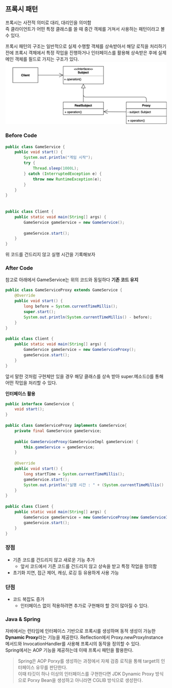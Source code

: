 ## 프록시 패턴

프록시는 사전적 의미로 대리, 대리인을 의미함  
즉 클라이언트가 어떤 특정 클래스를 쓸 때 중간 객체를 거쳐서 사용하는 패턴이라고 볼 수 있다.

프록시 패턴의 구조는 일반적으로 실제 수행할 객체를 상속받아서 해당 로직을 처리하기 전에 프록시 객체에서 특정 작업을 진행하거나
인터페이스를 활용해 상속받은 후에 실제 메인 객체를 필드로 가지는 구조가 있다.
![img.png](img.png)
### Before Code
```java
public class GameService {
    public void start() {
        System.out.println("게임 시작");
        try {
            Thread.sleep(1000L);
        } catch (InterruptedException e) {
            throw new RuntimeException(e);
        }
    }
}


public class Client {
    public static void main(String[] args) {
        GameService gameService = new GameService();

        gameService.start();
    }
}
```

위 코드를 건드리지 않고 실행 시간을 기록해보자

### After Code
참고로 아래에서 GameService는 위의 코드와 동일하다
**기존 코드 유지**
```java
public class GameServiceProxy extends GameService {
    @Override
    public void start() {
        long before = System.currentTimeMillis();
        super.start();
        System.out.println(System.currentTimeMillis() - before);
    }
}

public class Client {
    public static void main(String[] args) {
        GameService gameService = new GameServiceProxy();
        gameService.start();
    }
}

```
앞서 말한 것처럼 구현체만 있을 경우 해당 클래스를 상속 받아 super.메소드()를 통해 어떤 작업을 처리할 수 있다.

**인터페이스 활용**
```java
public interface GameService {
    void start();
}

public class GameServiceProxy implements GameService{
    private final GameService gameService;

    public GameServiceProxy(GameServiceImpl gameService) {
        this.gameService = gameService;
    }

    @Override
    public void start() {
        long startTime = System.currentTimeMillis();
        gameService.start();
        System.out.println("실행 시간 : " + (System.currentTimeMillis() - startTime));
    }
}

public class Client {
    public static void main(String[] args) {
        GameService gameService = new GameServiceProxy(new GameServiceImpl());
        gameService.start();
    }
}
```

### 장점
- 기존 코드를 건드리지 않고 새로운 기능 추가
  - 앞서 코드에서 기존 코드를 건드리지 않고 상속을 받고 특정 작업을 정의함
- 초기화 지연, 접근 제어, 캐싱, 로깅 등 유용하게 사용 가능

### 단점
- 코드 복잡도 증가
  - 인터페이스 없이 적용하려면 추가로 구현해야 할 것이 많아질 수 있다. 

### Java & Spring
자바에서는 런타임에 인터페이스 기반으로 프록시를 생성하며 동적 생성이 가능한 **Dynamic Proxy**라는 기능을 제공한다.
Reflection에서 Proxy.newProxyInstance 메서드와 InvocationHandler를 사용해 프록시의 동작을 정의할 수 있다.  
Spring에서는 AOP 기능을 제공하는데 이때 프록시 패턴을 활용한다. 
> Spring은 AOP Porxy를 생성하는 과정에서 자체 검증 로직을 통해 target의 인터페이스 유무를 판단한다.  
> 이때 타깃이 하나 이상의 인터페이스를 구현한다면 JDK Dynamic Proxy 방식으로 Porxy Bean을 생성하고 아니라면 CGLIB 방식으로 생성한다.  
> 